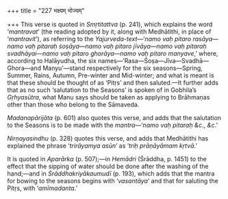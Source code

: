 +++
title = "227 भक्ष्यम् भोज्यम्"

+++
This verse is quoted in *Smṛtitattva* (p. 241), which explains the word
‘*mantravat*’ (the reading adopted by it, along with Medhātithi, in
place of ‘*mantravit*’), as referring to the *Yajurveda-text*—‘*namo vaḥ
pitaro rasāya—namo vaḥ pitaraḥ śoṣāya—namo vaḥ pitaro jīvāya—namo vaḥ
pitaraḥ svadhāyai—namo vaḥ pitaro ghorāya—namo vaḥ pitaro manyave*,’
where, according to Halāyudha, the six
names—‘Rasa—Śoṣa—Jīva—Svadhā—Ghora—and Manyu’—stand respectively for the
six seasons—Spring, Summer, Rains, Autumn, Pre-winter and Mid-winter;
and what is meant is that these should be thought of as ‘Pitṛs’ and then
saluted.—It further adds that as no such ‘salutation to the Seasons’ is
spoken of in Gobhila’s *Gṛhyasūtra*, what Manu says should be taken as
applying to Brāhmaṇas other than those who belong to the Sāmaveda.

*Madanapārijāta* (p. 601) also quotes this verse, and adds that the
salutation to the Seasons is to be made with the *mantra*—‘*namo vaḥ
pitaraḥ &c*., *&c*.’

*Nirṇayasindhu* (p. 328) quotes this verse, and adds that Medhātithi has
explained the phrase ‘*trirāyamya asūn*’ as ‘*triḥ prāṇāyāmam kṛtvā*.’

It is quoted in *Aparārka* (p. 507);—in *Hemādri* (Śrāddha, p. 1451) to
the effect that the sipping of water should be done after the washing of
the hand;—and in *Śrāddhakriyākaumudī* (p. 193), which adds that the
mantra for bowing to the seasons begins with ‘*vasantāya*’ and that for
saluting the Pitṛs, with ‘*amīmadanta*.’



